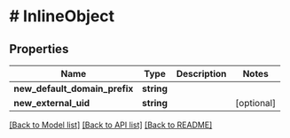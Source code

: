 # # InlineObject

## Properties

Name | Type | Description | Notes
------------ | ------------- | ------------- | -------------
**new_default_domain_prefix** | **string** |  |
**new_external_uid** | **string** |  | [optional]

[[Back to Model list]](../../README.md#models) [[Back to API list]](../../README.md#endpoints) [[Back to README]](../../README.md)
